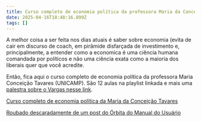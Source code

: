 ```yaml
---
title: Curso completo de economia política da professora Maria da Conceição Tavares
date: 2025-04-16T18:48:16.899Z
tags: []
---
```


A melhor coisa a ser feita nos dias atuais é saber sobre economia (evita de cair em discurso de coach, em pirâmide disfarçada de investimento e, principalmente, a entender como a economica é uma ciência humana comandada por políticos e não uma ciência exata como a maioria dos liberais quer que você acredite.


Então, fica aqui o curso completo de economia política da professora Maria Conceição Tavares (UNICAMP). São 12 aulas na playlist linkada e mais uma [palestra sobre o Vargas nesse link](https://www.youtube.com/playlist?list=PLHK-p1PtwCjxys5YEPimm87W7pwel5skO).

[Curso completo de economia política da Maria da Conceição Tavares](https://www.youtube.com/playlist?list=PLHK-p1PtwCjxgchjwzuuDia-eWBgI4pYl)


[Roubado descaradamente de um post do Órbita do Manual do Usuário](https://manualdousuario.net/orbita-post/curso-completo-de-economia-politica-da-maria-da-conceicao-tavares-rip/)
